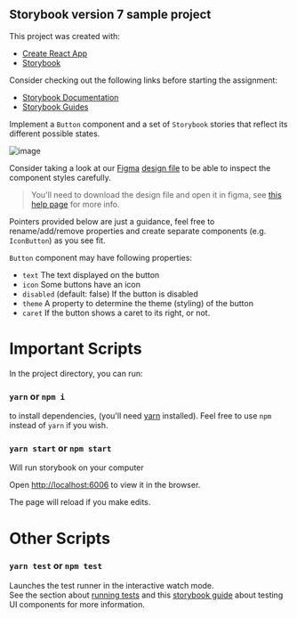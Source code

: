 ## Storybook version 7 sample project

This project was created with:
* [Create React App](https://github.com/facebook/create-react-app)
* [Storybook](https://storybook.js.org/)

Consider checking out the following links before starting the assignment:
* [Storybook Documentation](https://storybook.js.org/docs/basics/introduction/)
* [Storybook Guides](https://www.learnstorybook.com/)


Implement a `Button` component and a set of `Storybook` stories that reflect
its different possible states.

<img alt="image" src="https://user-images.githubusercontent.com/67847653/155375518-871132e0-1016-4b5e-97a9-f6ca017dda44.png">

Consider taking a look at our [Figma](https://figma.com) [design file](.resources/Assignment.fig) to be able to inspect the component styles carefully.

> You'll need to download the design file and open it in figma, see [this help page](https://help.figma.com/hc/en-us/articles/360041003114-Import-files-into-Figma#Drag_and_Drop_Files) for more info.

Pointers provided below are just a guidance, feel free to rename/add/remove properties and create separate components (e.g. `IconButton`) as you see fit.

`Button` component may have following properties:
- `text` The text displayed on the button
- `icon` Some buttons have an icon
- `disabled` (default: false) If the button is disabled
- `theme` A property to determine the theme (styling) of the button
- `caret` If the button shows a caret to its right, or not.

# Important Scripts

In the project directory, you can run:

### `yarn` or `npm i`

to install dependencies, (you'll need [yarn](https://yarnpkg.com/) installed). Feel free to use `npm` instead of `yarn` if you wish.

### `yarn start` or `npm start`

Will run storybook on your computer

Open [http://localhost:6006](http://localhost:6006) to view it in the browser.

The page will reload if you make edits.

# Other Scripts

### `yarn test` or `npm test`

Launches the test runner in the interactive watch mode.<br />
See the section about [running tests](https://facebook.github.io/create-react-app/docs/running-tests) and this [storybook guide](https://www.learnstorybook.com/intro-to-storybook/react/en/test/) about testing UI components for more information.

